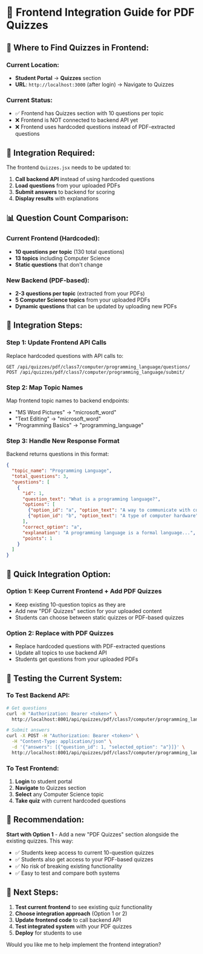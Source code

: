 # 🔗 Frontend Integration Guide for PDF Quizzes

## 📍 **Where to Find Quizzes in Frontend:**

### **Current Location:**
- **Student Portal** → **Quizzes** section
- **URL**: `http://localhost:3000` (after login) → Navigate to Quizzes

### **Current Status:**
- ✅ Frontend has Quizzes section with 10 questions per topic
- ❌ Frontend is NOT connected to backend API yet
- ❌ Frontend uses hardcoded questions instead of PDF-extracted questions

## 🔧 **Integration Required:**

The frontend `Quizzes.jsx` needs to be updated to:

1. **Call backend API** instead of using hardcoded questions
2. **Load questions** from your uploaded PDFs
3. **Submit answers** to backend for scoring
4. **Display results** with explanations

## 📊 **Question Count Comparison:**

### **Current Frontend (Hardcoded):**
- **10 questions per topic** (130 total questions)
- **13 topics** including Computer Science
- **Static questions** that don't change

### **New Backend (PDF-based):**
- **2-3 questions per topic** (extracted from your PDFs)
- **5 Computer Science topics** from your uploaded PDFs
- **Dynamic questions** that can be updated by uploading new PDFs

## 🎯 **Integration Steps:**

### **Step 1: Update Frontend API Calls**
Replace hardcoded questions with API calls to:
```
GET /api/quizzes/pdf/class7/computer/programming_language/questions/
POST /api/quizzes/pdf/class7/computer/programming_language/submit/
```

### **Step 2: Map Topic Names**
Map frontend topic names to backend endpoints:
- "MS Word Pictures" → "microsoft_word"
- "Text Editing" → "microsoft_word" 
- "Programming Basics" → "programming_language"

### **Step 3: Handle New Response Format**
Backend returns questions in this format:
```json
{
  "topic_name": "Programming Language",
  "total_questions": 3,
  "questions": [
    {
      "id": 1,
      "question_text": "What is a programming language?",
      "options": [
        {"option_id": "a", "option_text": "A way to communicate with computers", "is_correct": true},
        {"option_id": "b", "option_text": "A type of computer hardware", "is_correct": false}
      ],
      "correct_option": "a",
      "explanation": "A programming language is a formal language...",
      "points": 1
    }
  ]
}
```

## 🚀 **Quick Integration Option:**

### **Option 1: Keep Current Frontend + Add PDF Quizzes**
- Keep existing 10-question topics as they are
- Add new "PDF Quizzes" section for your uploaded content
- Students can choose between static quizzes or PDF-based quizzes

### **Option 2: Replace with PDF Quizzes**
- Replace hardcoded questions with PDF-extracted questions
- Update all topics to use backend API
- Students get questions from your uploaded PDFs

## 🧪 **Testing the Current System:**

### **To Test Backend API:**
```bash
# Get questions
curl -H "Authorization: Bearer <token>" \
  http://localhost:8001/api/quizzes/pdf/class7/computer/programming_language/questions/

# Submit answers
curl -X POST -H "Authorization: Bearer <token>" \
  -H "Content-Type: application/json" \
  -d '{"answers": [{"question_id": 1, "selected_option": "a"}]}' \
  http://localhost:8001/api/quizzes/pdf/class7/computer/programming_language/submit/
```

### **To Test Frontend:**
1. **Login** to student portal
2. **Navigate** to Quizzes section
3. **Select** any Computer Science topic
4. **Take quiz** with current hardcoded questions

## 🎯 **Recommendation:**

**Start with Option 1** - Add a new "PDF Quizzes" section alongside the existing quizzes. This way:
- ✅ Students keep access to current 10-question quizzes
- ✅ Students also get access to your PDF-based quizzes
- ✅ No risk of breaking existing functionality
- ✅ Easy to test and compare both systems

## 📝 **Next Steps:**

1. **Test current frontend** to see existing quiz functionality
2. **Choose integration approach** (Option 1 or 2)
3. **Update frontend code** to call backend API
4. **Test integrated system** with your PDF quizzes
5. **Deploy** for students to use

Would you like me to help implement the frontend integration?
